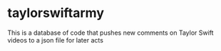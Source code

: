 # taylorswiftarmy
This is a database of code that pushes new comments on Taylor Swift videos to a json file for later acts
